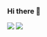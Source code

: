### Hi there 👋

<img src="https://img.shields.io/badge/Html5-#E34F26?style=flat-square&logo=html5&logoColor=White"/>
<img src="https://img.shields.io/badge/Firebase-FFCA28?style=flat-square&logo=firebase&logoColor=white"/>
<!--
**lyunhyeok/lyunhyeok** is a ✨ _special_ ✨ repository because its `README.md` (this file) appears on your GitHub profile.

Here are some ideas to get you started:

- 🔭 I’m currently working on ...
- 🌱 I’m currently learning ...
- 👯 I’m looking to collaborate on ...
- 🤔 I’m looking for help with ...
- 💬 Ask me about ...
- 📫 How to reach me: ...
- 😄 Pronouns: ...
- ⚡ Fun fact: ...
-->
